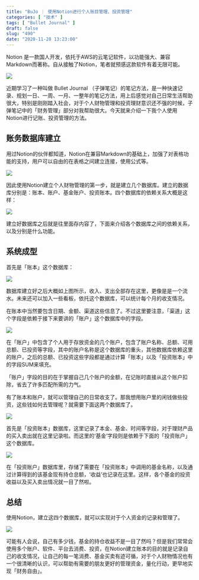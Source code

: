 ```yaml
---
title: "BuJo ｜ 使用Notion进行个人账目管理、投资管理"
categories: [ "技术" ]
tags: [ "Bullet Journal" ]
draft: false
slug: "490"
date: "2020-11-28 13:23:00"
---
```


Notion 是一款国人开发，依托于AWS的云笔记软件，以功能强大、兼容Markdown而著称。自从接触了Notion，笔者就预感这款软件有着无限可能。

![](https://imagehost-cdn.frytea.com/images/2020/11/28/20201128131710e25232d13f8aa14f.png)

近期学习了一种叫做 Bullet Journal （子弹笔记）的笔记方法，是一种快速记录、规划一日、一周、一月、一整年的笔记方法，用上后感觉对自己日常生活帮助很大，特别是刚刚踏入社会，对于个人财物管理和投资理财意识还不强的时候，子弹笔记中的「财务管理」部分对我帮助很大。今天就来介绍一下我个人使用Notion进行记账、投资管理的方法。

## 账务数据库建立

用过Notion的伙伴都知道，Notion在兼容Markdown的基础上，加强了对表格功能的支持，用户可以自由的在表格之间建立连接，使用公式等。

![](https://imagehost-cdn.frytea.com/images/2020/11/28/202011281317406e39d314e3653dfd.png)

因此使用Notion建立个人财物管理的第一步，就是建立几个数据库。建立的数据库分别是：账本、账户、基金账户、投资账本。四个数据库的依赖关系大概是这样：

![](https://imagehost-cdn.frytea.com/images/2020/11/28/2020-11-28-1.00.19d358faea0537197e.png)

建立好数据库之后就是往里面存内容了，下面来介绍各个数据库之间的依赖关系，以及分别是什么功能。

## 系统成型

首先是「账本」这个数据库：

![](https://imagehost-cdn.frytea.com/images/2020/11/28/BuJoe0b51925a72da199.png)

数据库建立好之后大概如上图所示，收入、支出全部存在这里，更像是是一个流水。未来还可以加入一些看板，依托这个数据库，可以统计每个月的收支情况。

在账本中当然要包含日期、金额、渠道这些信息了。不过这里要注意，「渠道」这个字段是依赖于接下来要讲的「账户」这个数据库中的字段。

![](https://imagehost-cdn.frytea.com/images/2020/11/28/2020-11-28-1.03.592a636981938ed63d.png)

在「账户」中包含了个人用于存放资金的几个账户，包含了账户名称、总额、可用总额、已投资等字段，其中的账户名称是这个数据库的重头，其他数据库依赖这里的账户，之后的总额、已投资这些字段都是通过计算「账本」以及「投资账本」中的字段SUM来填充。

「账户」字段的目的在于掌握自己几个账户的金额，在记账时直接从这个账户扣除，省去了许多匹配所需的力气。

有了账本和账户，就可以管理自己的日常收支了。那我想用账户里的闲钱做些投资，这些钱如何去管理呢？就需要下面这两个数据库了。

![](https://imagehost-cdn.frytea.com/images/2020/11/28/2020-11-28-1.08.3691d14f80b3b33e78.png)

首先是「投资账本」数据库，这里记录了本金、基金、时间等字段，对于理财产品的买入卖出就在这里记录啦。而这里的‘基金’字段则是依赖于下面的「投资账户」这个数据库。

![](https://imagehost-cdn.frytea.com/images/2020/11/28/2020-11-28-1.11.55efa9388bdced12ee.png)

在「投资账户」数据库里，存储了需要在「投资账本」中调用的基金名称，以及通过计算得到的该基金现有持仓总额，‘收益’也记录在这里。这样，各个基金的投资收益以及买入卖出情况就一目了然啦。

## 总结

使用Notion，建立这四个数据库，就可以实现对于个人资金的记录和管理了。

![](https://imagehost-cdn.frytea.com/images/2020/11/28/2020-11-28-1.13.39d11b8f28ccfbe6df.png)

可能有人会说，自己有多少钱，基金的持仓收益不是一目了然吗？但是我们常常会使用多个账户、软件、平台去消费、投资，在Notion建立账本的目的就是记录自己的收支情况，让自己的每一笔消费、基金买卖有迹可循，对于个人财物情况也有一个很清晰的认识，可以帮助有需要的朋友更好的管理资金，量化行动，更早地实现「财务自由」。